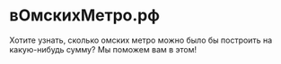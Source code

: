 # вОмскихМетро.рф

Хотите узнать, сколько омских метро можно было бы построить на какую-нибудь сумму?
Мы поможем вам в этом!

